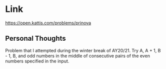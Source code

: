 # Link

https://open.kattis.com/problems/prinova

## Personal Thoughts

Problem that I attempted during the winter break of AY20/21. Try A, A + 1, B - 1, B, and odd numbers in the middle of consecutive pairs of the even numbers specified in the input.


